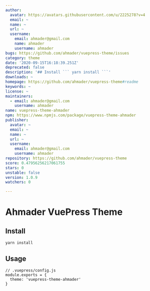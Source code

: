 ```yaml
---
author:
  avatar: https://avatars.githubusercontent.com/u/2225278?v=4
  email: ~
  name: ~
  url: ~
  username:
    email: ahmader@gmail.com
    name: ahmader
    username: ahmader
bugs: https://github.com/ahmader/vuepress-theme/issues
category: theme
date: '2020-09-15T16:18:39.251Z'
deprecated: false
description: '## Install ``` yarn install ```'
downloads: ~
homepage: https://github.com/ahmader/vuepress-theme#readme
keywords: ~
license: ~
maintainers:
  - email: ahmader@gmail.com
    username: ahmader
name: vuepress-theme-ahmader
npm: https://www.npmjs.com/package/vuepress-theme-ahmader
publisher:
  avatar: ~
  email: ~
  name: ~
  url: ~
  username:
    email: ahmader@gmail.com
    username: ahmader
repository: https://github.com/ahmader/vuepress-theme
score: 0.47956256217061755
stars: 0
unstable: false
version: 1.0.9
watchers: 0

---
```


# Ahmader VuePress Theme

## Install
```
yarn install
```

## Usage
```
// .vuepress/config.js
module.exports = {
  theme: 'vuepress-theme-ahmader'
}
```
